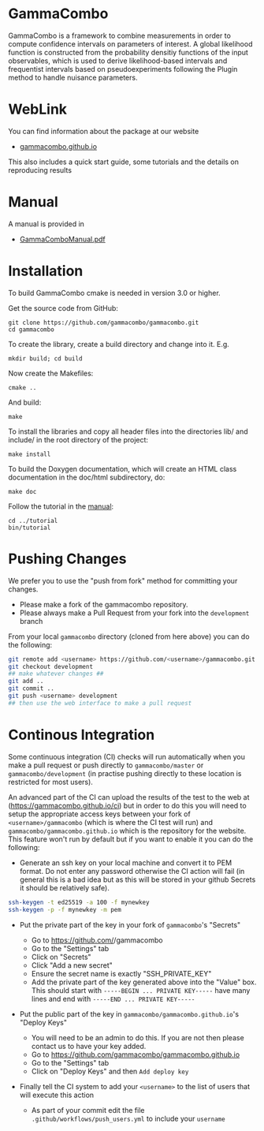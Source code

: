 GammaCombo
==========

GammaCombo is a framework to combine measurements in order to compute
confidence intervals on parameters of interest. A global likelihood function is
constructed from the probability densitiy functions of the input observables,
which is used to derive likelihood-based intervals and frequentist intervals
based on pseudoexperiments following the Plugin method to handle nuisance
parameters.

WebLink
======

You can find information about the package at our website
* [gammacombo.github.io](https://gammacombo.github.io)

This also includes a quick start guide, some tutorials and the details on reproducing results


Manual
======

A manual is provided in
* [GammaComboManual.pdf](https://gammacombo.github.io/manual.pdf)

Installation
============

To build GammaCombo cmake is needed in version 3.0 or higher.

Get the source code from GitHub:

    git clone https://github.com/gammacombo/gammacombo.git
    cd gammacombo

To create the library, create a build directory and change into it. E.g.

    mkdir build; cd build

Now create the Makefiles:

    cmake ..

And build:

    make

To install the libraries and copy all header files into the directories lib/ and
include/ in the root directory of the project:

    make install

To build the Doxygen documentation, which will create an HTML class documentation in
the doc/html subdirectory, do:

    make doc

Follow the tutorial in the [manual](https://gammacombo.github.io/manual.pdf):

    cd ../tutorial
    bin/tutorial

Pushing Changes
============

We prefer you to use the "push from fork" method for committing your changes.
 * Please make a fork of the gammacombo repository. 
 * Please always make a Pull Request from your fork into the `development` branch
 
From your local `gammacombo` directory (cloned from here above) you can do the following:

```bash
git remote add <username> https://github.com/<username>/gammacombo.git
git checkout development
## make whatever changes ##
git add ..
git commit ..
git push <username> development
## then use the web interface to make a pull request
```

Continous Integration
============

Some continuous integration (CI) checks will run automatically when you make a pull request or push directly to `gammacombo/master` or `gammacombo/development` (in practise pushing directly to these location is restricted for most users).

An advanced part of the CI can upload the results of the test to the web at (https://gammacombo.github.io/ci) but in order to do this you will need to setup the appropriate access keys between your fork of `<username>/gammacombo` (which is where the CI test will run) and `gammacombo/gammacombo.github.io` which is the repository for the website. This feature won't run by default but if you want to enable it you can do the following:

 * Generate an ssh key on your local machine and convert it to PEM format. Do not enter any password otherwise the CI action will fail (in general this is a bad idea but as this will be stored in your github Secrets it should be relatively safe).
 ``` bash
 ssh-keygen -t ed25519 -a 100 -f mynewkey
 ssh-keygen -p -f mynewkey -m pem
```

* Put the private part of the key in your fork of `gammacombo`'s "Secrets"
  * Go to https://github.com/<username>/gammacombo
  * Go to the "Settings" tab
  * Click on "Secrets"
  * Click "Add a new secret"
  * Ensure the secret name is exactly "SSH_PRIVATE_KEY"
  * Add the private part of the key generated above into the "Value" box. This should start with `-----BEGIN ... PRIVATE KEY-----` have many lines and end with `-----END ... PRIVATE KEY-----`
   
 * Put the public part of the key in `gammacombo/gammacombo.github.io`'s "Deploy Keys"
   * You will need to be an admin to do this. If you are not then please contact us to have your key added.
   * Go to https://github.com/gammacombo/gammacombo.github.io 
   * Go to the "Settings" tab
   * Click on "Deploy Keys" and then `Add deploy key`
   
 * Finally tell the CI system to add your `<username>` to the list of users that will execute this action
   * As part of your commit edit the file `.github/workflows/push_users.yml` to include your `username`
